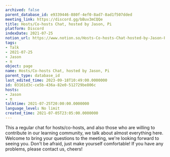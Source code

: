 ```yaml
---
archived: false
parent_database_id: e9339446-880f-4ef0-8ad7-8ad1f507dded
meeting_link: https://discord.gg/bBuv3mCQQe
title: Hosts/Co-hosts Chat, hosted by Jason, Pi
platform: Discord
indexDate: 2021-07-25
notion_url: https://www.notion.so/Hosts-Co-hosts-Chat-hosted-by-Jason-Pi-03161d3cce5b436a82e0512729be806c
tags:
- Talk
- 2021-07-25
- Jason
- π
object: page
name: Hosts/Co-hosts Chat, hosted by Jason, Pi
parent_type: database_id
last_edited_time: 2023-09-18T10:49:00.0000000
id: 03161d3c-ce5b-436a-82e0-512729be806c
hosts:
- Jason
- π
talktime: 2021-07-25T20:00:00.0000000
language_level: No limit
created_time: 2021-07-05T23:05:00.0000000
---
```







This a regular chat for hosts/co-hosts, and also those who are willing to contribute in our learning community, we talk about almost everything here. Welcome to bring your questions to the meeting, we're looking forward to seeing you. Don't be afraid, just make yourself comfortable!
If you have any problems, please contact us, cheers!




